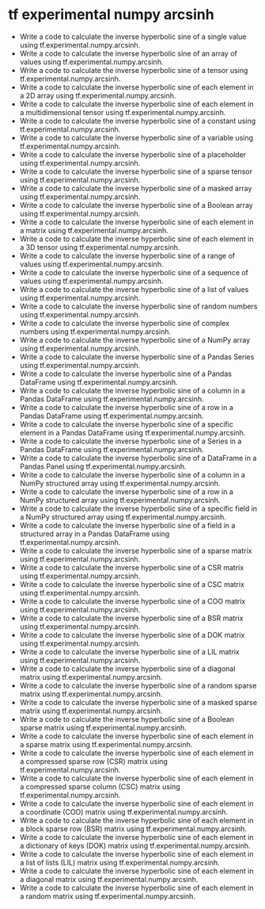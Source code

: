 # tf experimental numpy arcsinh

- Write a code to calculate the inverse hyperbolic sine of a single value using tf.experimental.numpy.arcsinh.
- Write a code to calculate the inverse hyperbolic sine of an array of values using tf.experimental.numpy.arcsinh.
- Write a code to calculate the inverse hyperbolic sine of a tensor using tf.experimental.numpy.arcsinh.
- Write a code to calculate the inverse hyperbolic sine of each element in a 2D array using tf.experimental.numpy.arcsinh.
- Write a code to calculate the inverse hyperbolic sine of each element in a multidimensional tensor using tf.experimental.numpy.arcsinh.
- Write a code to calculate the inverse hyperbolic sine of a constant using tf.experimental.numpy.arcsinh.
- Write a code to calculate the inverse hyperbolic sine of a variable using tf.experimental.numpy.arcsinh.
- Write a code to calculate the inverse hyperbolic sine of a placeholder using tf.experimental.numpy.arcsinh.
- Write a code to calculate the inverse hyperbolic sine of a sparse tensor using tf.experimental.numpy.arcsinh.
- Write a code to calculate the inverse hyperbolic sine of a masked array using tf.experimental.numpy.arcsinh.
- Write a code to calculate the inverse hyperbolic sine of a Boolean array using tf.experimental.numpy.arcsinh.
- Write a code to calculate the inverse hyperbolic sine of each element in a matrix using tf.experimental.numpy.arcsinh.
- Write a code to calculate the inverse hyperbolic sine of each element in a 3D tensor using tf.experimental.numpy.arcsinh.
- Write a code to calculate the inverse hyperbolic sine of a range of values using tf.experimental.numpy.arcsinh.
- Write a code to calculate the inverse hyperbolic sine of a sequence of values using tf.experimental.numpy.arcsinh.
- Write a code to calculate the inverse hyperbolic sine of a list of values using tf.experimental.numpy.arcsinh.
- Write a code to calculate the inverse hyperbolic sine of random numbers using tf.experimental.numpy.arcsinh.
- Write a code to calculate the inverse hyperbolic sine of complex numbers using tf.experimental.numpy.arcsinh.
- Write a code to calculate the inverse hyperbolic sine of a NumPy array using tf.experimental.numpy.arcsinh.
- Write a code to calculate the inverse hyperbolic sine of a Pandas Series using tf.experimental.numpy.arcsinh.
- Write a code to calculate the inverse hyperbolic sine of a Pandas DataFrame using tf.experimental.numpy.arcsinh.
- Write a code to calculate the inverse hyperbolic sine of a column in a Pandas DataFrame using tf.experimental.numpy.arcsinh.
- Write a code to calculate the inverse hyperbolic sine of a row in a Pandas DataFrame using tf.experimental.numpy.arcsinh.
- Write a code to calculate the inverse hyperbolic sine of a specific element in a Pandas DataFrame using tf.experimental.numpy.arcsinh.
- Write a code to calculate the inverse hyperbolic sine of a Series in a Pandas DataFrame using tf.experimental.numpy.arcsinh.
- Write a code to calculate the inverse hyperbolic sine of a DataFrame in a Pandas Panel using tf.experimental.numpy.arcsinh.
- Write a code to calculate the inverse hyperbolic sine of a column in a NumPy structured array using tf.experimental.numpy.arcsinh.
- Write a code to calculate the inverse hyperbolic sine of a row in a NumPy structured array using tf.experimental.numpy.arcsinh.
- Write a code to calculate the inverse hyperbolic sine of a specific field in a NumPy structured array using tf.experimental.numpy.arcsinh.
- Write a code to calculate the inverse hyperbolic sine of a field in a structured array in a Pandas DataFrame using tf.experimental.numpy.arcsinh.
- Write a code to calculate the inverse hyperbolic sine of a sparse matrix using tf.experimental.numpy.arcsinh.
- Write a code to calculate the inverse hyperbolic sine of a CSR matrix using tf.experimental.numpy.arcsinh.
- Write a code to calculate the inverse hyperbolic sine of a CSC matrix using tf.experimental.numpy.arcsinh.
- Write a code to calculate the inverse hyperbolic sine of a COO matrix using tf.experimental.numpy.arcsinh.
- Write a code to calculate the inverse hyperbolic sine of a BSR matrix using tf.experimental.numpy.arcsinh.
- Write a code to calculate the inverse hyperbolic sine of a DOK matrix using tf.experimental.numpy.arcsinh.
- Write a code to calculate the inverse hyperbolic sine of a LIL matrix using tf.experimental.numpy.arcsinh.
- Write a code to calculate the inverse hyperbolic sine of a diagonal matrix using tf.experimental.numpy.arcsinh.
- Write a code to calculate the inverse hyperbolic sine of a random sparse matrix using tf.experimental.numpy.arcsinh.
- Write a code to calculate the inverse hyperbolic sine of a masked sparse matrix using tf.experimental.numpy.arcsinh.
- Write a code to calculate the inverse hyperbolic sine of a Boolean sparse matrix using tf.experimental.numpy.arcsinh.
- Write a code to calculate the inverse hyperbolic sine of each element in a sparse matrix using tf.experimental.numpy.arcsinh.
- Write a code to calculate the inverse hyperbolic sine of each element in a compressed sparse row (CSR) matrix using tf.experimental.numpy.arcsinh.
- Write a code to calculate the inverse hyperbolic sine of each element in a compressed sparse column (CSC) matrix using tf.experimental.numpy.arcsinh.
- Write a code to calculate the inverse hyperbolic sine of each element in a coordinate (COO) matrix using tf.experimental.numpy.arcsinh.
- Write a code to calculate the inverse hyperbolic sine of each element in a block sparse row (BSR) matrix using tf.experimental.numpy.arcsinh.
- Write a code to calculate the inverse hyperbolic sine of each element in a dictionary of keys (DOK) matrix using tf.experimental.numpy.arcsinh.
- Write a code to calculate the inverse hyperbolic sine of each element in a list of lists (LIL) matrix using tf.experimental.numpy.arcsinh.
- Write a code to calculate the inverse hyperbolic sine of each element in a diagonal matrix using tf.experimental.numpy.arcsinh.
- Write a code to calculate the inverse hyperbolic sine of each element in a random matrix using tf.experimental.numpy.arcsinh.